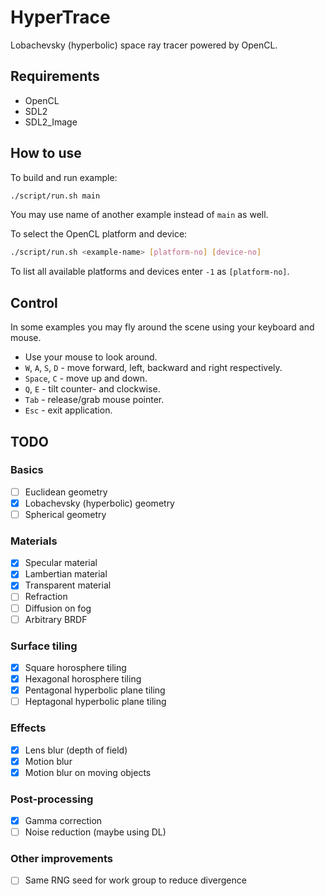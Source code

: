 # HyperTrace

Lobachevsky (hyperbolic) space ray tracer powered by OpenCL.

## Requirements

+ OpenCL
+ SDL2
+ SDL2_Image

## How to use

To build and run example:

```bash
./script/run.sh main
```

You may use name of another example instead of `main` as well.

To select the OpenCL platform and device:

```bash
./script/run.sh <example-name> [platform-no] [device-no]
```

To list all available platforms and devices enter `-1` as `[platform-no]`.

## Control

In some examples you may fly around the scene using your keyboard and mouse.

+ Use your mouse to look around.
+ `W`, `A`, `S`, `D` - move forward, left, backward and right respectively.
+ `Space`, `C` - move up and down.
+ `Q`, `E` - tilt counter- and clockwise.
+ `Tab` - release/grab mouse pointer.
+ `Esc` - exit application.

## TODO

### Basics

- [ ] Euclidean geometry
- [x] Lobachevsky (hyperbolic) geometry
- [ ] Spherical geometry

### Materials

- [x] Specular material 
- [x] Lambertian material
- [x] Transparent material
- [ ] Refraction
- [ ] Diffusion on fog
- [ ] Arbitrary BRDF

### Surface tiling

- [x] Square horosphere tiling
- [x] Hexagonal horosphere tiling
- [x] Pentagonal hyperbolic plane tiling
- [ ] Heptagonal hyperbolic plane tiling

### Effects

- [x] Lens blur (depth of field)
- [x] Motion blur
- [x] Motion blur on moving objects

### Post-processing

- [x] Gamma correction
- [ ] Noise reduction (maybe using DL)

### Other improvements

- [ ] Same RNG seed for work group to reduce divergence
